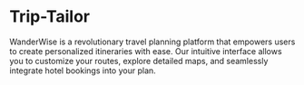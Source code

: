 # Trip-Tailor
WanderWise is a revolutionary travel planning platform that empowers users to create personalized itineraries with ease. Our intuitive interface allows you to customize your routes, explore detailed maps, and seamlessly integrate hotel bookings into your plan. 
